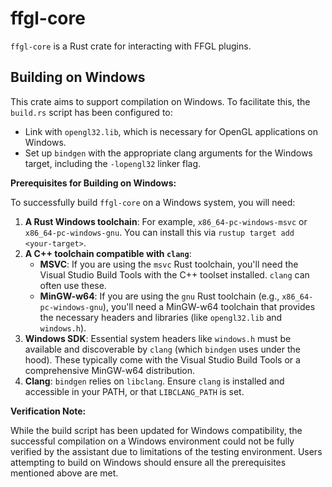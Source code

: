 # ffgl-core

`ffgl-core` is a Rust crate for interacting with FFGL plugins.

## Building on Windows

This crate aims to support compilation on Windows. To facilitate this, the `build.rs` script has been configured to:
- Link with `opengl32.lib`, which is necessary for OpenGL applications on Windows.
- Set up `bindgen` with the appropriate clang arguments for the Windows target, including the `-lopengl32` linker flag.

**Prerequisites for Building on Windows:**

To successfully build `ffgl-core` on a Windows system, you will need:
1.  **A Rust Windows toolchain**: For example, `x86_64-pc-windows-msvc` or `x86_64-pc-windows-gnu`. You can install this via `rustup target add <your-target>`.
2.  **A C++ toolchain compatible with `clang`**:
    *   **MSVC**: If you are using the `msvc` Rust toolchain, you'll need the Visual Studio Build Tools with the C++ toolset installed. `clang` can often use these.
    *   **MinGW-w64**: If you are using the `gnu` Rust toolchain (e.g., `x86_64-pc-windows-gnu`), you'll need a MinGW-w64 toolchain that provides the necessary headers and libraries (like `opengl32.lib` and `windows.h`).
3.  **Windows SDK**: Essential system headers like `windows.h` must be available and discoverable by `clang` (which `bindgen` uses under the hood). These typically come with the Visual Studio Build Tools or a comprehensive MinGW-w64 distribution.
4.  **Clang**: `bindgen` relies on `libclang`. Ensure `clang` is installed and accessible in your PATH, or that `LIBCLANG_PATH` is set.

**Verification Note:**

While the build script has been updated for Windows compatibility, the successful compilation on a Windows environment could not be fully verified by the assistant due to limitations of the testing environment. Users attempting to build on Windows should ensure all the prerequisites mentioned above are met.
